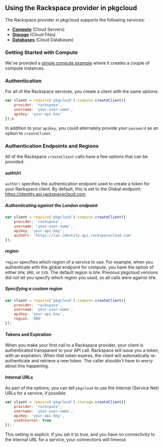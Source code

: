 ## Using the Rackspace provider in pkgcloud

The Rackspace provider in pkgcloud supports the following services:

* [**Compute**](compute.md) (Cloud Servers)
* [**Storage**](storage.md) (Cloud Files)
* [**Databases**](databases.md) (Cloud Databases)

### Getting Started with Compute

We've provided a [simple compute example](getting-started-compute.md) where it creates a couple of compute instances.

### Authentication

For all of the Rackspace services, you create a client with the same options:

```Javascript
var client = require('pkgcloud').compute.createClient({
    provider: 'rackspace',
    username: 'your-user-name',
    apiKey: 'your-api-key'
});s
```

In addition to your `apiKey`, you could alternately provide your `password` as an option to `createClient`.

### Authentication Endpoints and Regions

All of the Rackspace `createClient` calls have a few options that can be provided:

#### authUrl

`authUrl` specifies the authentication endpoint used to create a token for your Rackspace client. By default, this is set to the Global endpoint: https://identity.api.rackspacecloud.com.

##### Authenticating against the London endpoint

```Javascript
var client = require('pkgcloud').compute.createClient({
    provider: 'rackspace',
    username: 'your-user-name',
    apiKey: 'your-api-key',
    authUrl: 'https://lon.identity.api.rackspacecloud.com'
});
```

#### region

`region` specifies which region of a service to use. For example, when you authenticate with the global endpoint for compute, you have the option of either `DFW`, `ORD`, or `SYD`. The default region is `DFW`. Previous pkgcloud versions did not let you specify which region you used, so all calls were against `DFW`.

##### Specifying a custom region

```Javascript
var client = require('pkgcloud').compute.createClient({
    provider: 'rackspace',
    username: 'your-user-name',
    apiKey: 'your-api-key',
    region: 'ORD'
});
```

#### Tokens and Expiration

When you make your first call to a Rackspace provider, your client is authenticated transparent to your API call. Rackspace will issue you a token, with an expiration. When that token expires, the client will automatically re-authenticate and retrieve a new token. The caller shouldn't have to worry about this happening.

#### Internal URLs

As part of the options, you can tell `pkgcloud` to use the Internal (Service Net) URLs for a service, if possible.

 ```Javascript
 var client = require('pkgcloud').storage.createClient({
     provider: 'rackspace',
     username: 'your-user-name',
     apiKey: 'your-api-key',
     useInternal: true
 });
 ```

 This setting is explicit. If you set it to true, and you have no connectivity to the internal URL for a service, your connections will timeout.